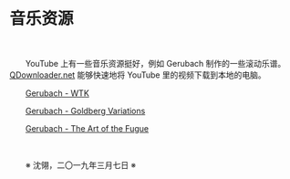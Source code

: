 # 音乐资源

&emsp;&emsp;

&emsp;&emsp;YouTube 上有一些音乐资源挺好，例如 Gerubach 制作的一些滚动乐谱。[QDownloader.net](https://qdownloader.net/youtube-video-downloader) 能够快速地将 YouTube 里的视频下载到本地的电脑。

&emsp;&emsp;[Gerubach - WTK](https://www.youtube.com/watch?v=HlXDJhLeShg)

&emsp;&emsp;[Gerubach - Goldberg Variations](https://www.youtube.com/watch?v=BYfKWyeichE)

&emsp;&emsp;[Gerubach - The Art of the Fugue](https://www.youtube.com/watch?v=UgmpBHAwFLk)

&emsp;&emsp;

&emsp;&emsp;※ 沈翎，二〇一九年三月七日 ※